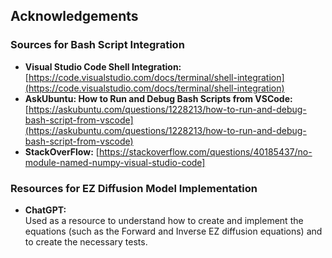## Acknowledgements

### Sources for Bash Script Integration
- **Visual Studio Code Shell Integration:**  
  [https://code.visualstudio.com/docs/terminal/shell-integration](https://code.visualstudio.com/docs/terminal/shell-integration)
- **AskUbuntu: How to Run and Debug Bash Scripts from VSCode:**  
  [https://askubuntu.com/questions/1228213/how-to-run-and-debug-bash-script-from-vscode](https://askubuntu.com/questions/1228213/how-to-run-and-debug-bash-script-from-vscode)
- **StackOverFlow:**
  [https://stackoverflow.com/questions/40185437/no-module-named-numpy-visual-studio-code]

### Resources for EZ Diffusion Model Implementation
- **ChatGPT:**  
  Used as a resource to understand how to create and implement the equations (such as the Forward and Inverse EZ diffusion equations) and to create the necessary tests.
